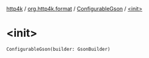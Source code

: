 [http4k](../../index.md) / [org.http4k.format](../index.md) / [ConfigurableGson](index.md) / [&lt;init&gt;](./-init-.md)

# &lt;init&gt;

`ConfigurableGson(builder: GsonBuilder)`